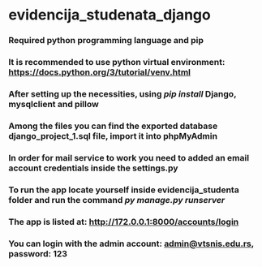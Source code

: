 # evidencija_studenata_django
### Required **python** programming language and **pip**
### It is recommended to use **python virtual environment**: https://docs.python.org/3/tutorial/venv.html
### After setting up the necessities, using *pip install* **Django**, **mysqlclient** and **pillow**
### Among the files you can find the exported database **django_project_1.sql** file, import it into **phpMyAdmin**
### In order for mail service to work you need to added an email account credentials inside the **settings.py**
### To run the app locate yourself inside **evidencija_studenta** folder and run the command *py manage.py runserver*
### The app is listed at: http://172.0.0.1:8000/accounts/login
### You can login with the admin account: admin@vtsnis.edu.rs, password: 123
